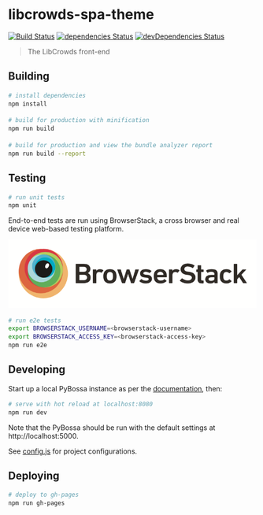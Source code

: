# libcrowds-spa-theme

[![Build Status](https://travis-ci.org/LibCrowds/libcrowds-spa-theme.svg?branch=master)](https://travis-ci.org/LibCrowds/libcrowds-spa-theme)
[![dependencies Status](https://david-dm.org/LibCrowds/libcrowds-spa-theme/status.svg)](https://david-dm.org/LibCrowds/libcrowds-spa-theme)
[![devDependencies Status](https://david-dm.org/LibCrowds/libcrowds-spa-theme/dev-status.svg)](https://david-dm.org/LibCrowds/libcrowds-spa-theme?type=dev)

> The LibCrowds front-end

## Building

``` bash
# install dependencies
npm install

# build for production with minification
npm run build

# build for production and view the bundle analyzer report
npm run build --report
```

## Testing

``` bash
# run unit tests
npm unit
```

End-to-end tests are run using BrowserStack, a cross browser and real device web-based testing platform.

[![BrowserStack Logo](browserstack-logo.png)](https://www.browserstack.com)

``` bash
# run e2e tests
export BROWSERSTACK_USERNAME=<browserstack-username>
export BROWSERSTACK_ACCESS_KEY=<browserstack-access-key>
npm run e2e
```

## Developing

Start up a local PyBossa instance as per the [documentation](http://docs.pybossa.com/en/latest/), then:

``` bash
# serve with hot reload at localhost:8080
npm run dev
```

Note that the PyBossa should be run with the default settings at http://localhost:5000.

See [config.js](src/config.js) for project configurations.

## Deploying

``` bash
# deploy to gh-pages
npm run gh-pages
```
